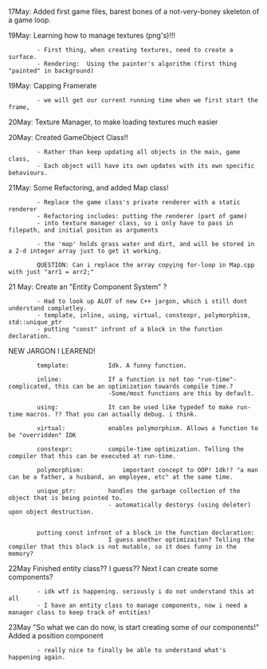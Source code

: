 
17May:	Added first game files, barest bones of a not-very-boney skeleton of a game loop.

19May:	Learning how to manage textures (png's)!!!
			
			- First thing, when creating textures, need to create a surface.
			- Rendering:  Using the painter's algorithm (first thing "painted" in background)

19May:	Capping Framerate

			- we will get our current running time when we first start the frame, 

20May:	Texture Manager, to make loading textures much easier

20May:	Created GameObject Class!!

			- Rather than keep updating all objects in the main, game class,
			- Each object will have its own updates with its own specific behaviours.


21May:	Some Refactoring, and added Map class!
			
			- Replace the game class's private renderer with a static renderer
			- Refactoring includes: putting the renderer (part of game)
			- into texture manager class, so i only have to pass in filepath, and initial positon as arguments

			- the 'map' holds grass water and dirt, and will be stored in a 2-d integer array just to get it working.

			QUESTION: Can i replace the array copying for-loop in Map.cpp with just "arr1 = arr2;"

21 May: Create an "Entity Component System" ?

			- Had to look up ALOT of new C++ jargon, which i still dont understand completley.
			- template, inline, using, virtual, constexpr, polymorphism, std::unique_ptr
			- putting "const" infront of a block in the function declaration.


NEW JARGON I LEAREND!
			
			template:			Idk. A funny function.

			inline:				If a function is not too "run-time"-complicated, this can be an optimization towards compile time.?
								-Some/most functions are this by default.

			using:				It can be used like typedef to make run-time macros. ?? That you can actually debug. i think. 

			virtual:			enables polymorphism. Allows a function to be "overridden" IDK

			constexpr:			compile-time optimization. Telling the compiler that this can be executed at run-time.

			polymorphism:			important concept to OOP! Idk!? "a man can be a father, a husband, an employee, etc" at the same time.

			unique_ptr:			handles the garbage collection of the object that is being pointed to.
								- automatically destorys (using deleter) upon object destruction.


			putting const infront of a block in the function declaration:
								I guess another optimizaiton? Telling the compiler that this block is not mutable, so it does funny in the memory?

22May	Finished entity class?? I guess?? Next I can create some components?

			- idk wtf is happening. seriously i do not understand this at all
			- I have an entity class to manage components, now i need a manager class to keep track of entities!

23May	"So what we can do now, is start creating some of our components!"
		Added a position component

			- really nice to finally be able to understand what's happening again.